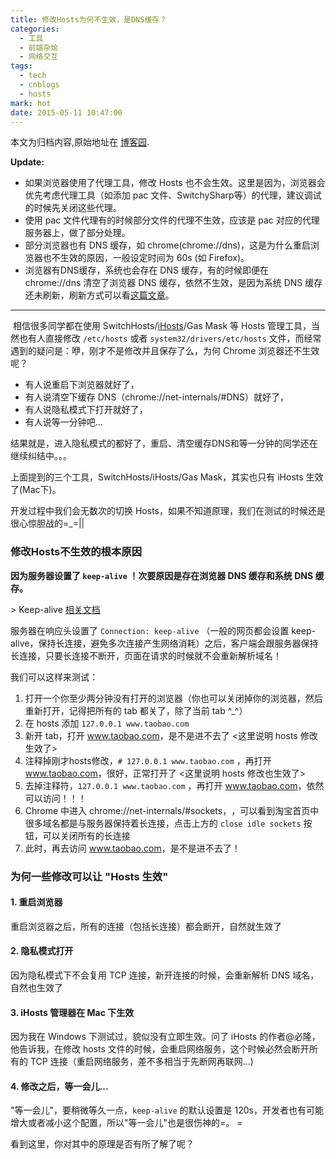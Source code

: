 ```yaml
---
title: 修改Hosts为何不生效，是DNS缓存？
categories:
  - 工具
  - 前端杂烩
  - 网络交互
tags:
  - tech
  - cnblogs
  - hosts
mark: hot
date: 2015-05-11 10:47:00
---
```


<div class="history-article">本文为归档内容,原始地址在 <a href="http://www.cnblogs.com/hustskyking/archive/2015/05/11/hosts-modify.html" target="_blank">博客园</a>.</div>

<p><strong>Update:</strong></p>
<ul>
<li>如果浏览器使用了代理工具，修改 Hosts 也不会生效。这里是因为，浏览器会优先考虑代理工具（如添加 pac 文件、SwitchySharp等）的代理，建议调试的时候先关闭这些代理。</li>
<li>使用 pac 文件代理有的时候部分文件的代理不生效，应该是 pac 对应的代理服务器上，做了部分处理。</li>
<li>部分浏览器也有 DNS 缓存，如 chrome(chrome://dns)，这是为什么重启浏览器也不生效的原因，一般设定时间为 60s (如 Firefox)。</li>
<li>浏览器有DNS缓存，系统也会存在 DNS 缓存，有的时候即便在 chrome://dns 清空了浏览器 DNS 缓存，依然不生效，是因为系统 DNS 缓存还未刷新，刷新方式可以看<a href="http://cnzhx.net/blog/how-to-flush-dns-cache-in-linux-windows-mac/">这篇文章</a>。</li>
</ul>
<hr>
<p>&nbsp;相信很多同学都在使用 SwitchHosts/<a href="http://ihosts.alibaba.net/" target="_blank">iHosts</a>/Gas Mask 等 Hosts 管理工具，当然也有人直接修改 <code>/etc/hosts</code> 或者 <code>system32/drivers/etc/hosts</code> 文件，而经常遇到的疑问是：咿，刚才不是修改并且保存了么，为何 Chrome 浏览器还不生效呢？</p>
<ul>
<li>有人说重启下浏览器就好了，</li>
<li>有人说清空下缓存 DNS（chrome://net-internals/#DNS）就好了，</li>
<li>有人说隐私模式下打开就好了，</li>
<li>有人说等一分钟吧...</li>
</ul>
<p>结果就是，进入隐私模式的都好了，重启、清空缓存DNS和等一分钟的同学还在继续纠结中。。。</p>
<p>上面提到的三个工具，SwitchHosts/iHosts/Gas Mask，其实也只有 iHosts 生效了(Mac下)。</p>
<p>开发过程中我们会无数次的切换 Hosts，如果不知道原理，我们在测试的时候还是很心惊胆战的=_=||</p>
<h3 id="0">修改Hosts不生效的根本原因</h3>
<p><strong>因为服务器设置了 <code>keep-alive</code> ！次要原因是存在浏览器 DNS 缓存和系统 DNS 缓存。</strong></p>
<p>&gt; Keep-alive <a href="http://zh.wikipedia.org/wiki/HTTP%E6%8C%81%E4%B9%85%E8%BF%9E%E6%8E%A5" target="_blank">相关文档</a></p>
<p>服务器在响应头设置了 <code>Connection: keep-alive</code> （一般的网页都会设置 keep-alive，保持长连接，避免多次连接产生网络消耗）之后，客户端会跟服务器保持长连接，只要长连接不断开，页面在请求的时候就不会重新解析域名！</p>
<p>我们可以这样来测试：</p>
<ol>
<li>打开一个你至少两分钟没有打开的浏览器（你也可以关闭掉你的浏览器，然后重新打开，记得把所有的 tab 都关了，除了当前 tab ^_^）</li>
<li>在 hosts 添加 <code>127.0.0.1 www.taobao.com</code></li>
<li>新开 tab，打开 <a href="http://www.taobao.com">www.taobao.com</a>，是不是进不去了 &lt;这里说明 hosts 修改生效了&gt;</li>
<li>注释掉刚才hosts修改，<code># 127.0.0.1 www.taobao.com</code> ，再打开 <a href="http://www.taobao.com">www.taobao.com</a>，很好，正常打开了 &lt;这里说明 hosts 修改也生效了&gt;</li>
<li>去掉注释符，<code>127.0.0.1 www.taobao.com</code> ，再打开 <a href="http://www.taobao.com">www.taobao.com</a>，依然可以访问！！！</li>
<li>Chrome 中进入 chrome://net-internals/#sockets，<img src="http://images.cnitblog.com/blog2015/387325/201505/111045527042806.png" alt="">，可以看到淘宝首页中很多域名都是与服务器保持着长连接，点击上方的 <code>close idle sockets</code> 按钮，可以关闭所有的长连接</li>
<li>此时，再去访问 <a href="http://www.taobao.com">www.taobao.com</a>，是不是进不去了！</li>
</ol>
<h3 id="1">为何一些修改可以让 "Hosts 生效"</h3>
<h4 id="2">1. 重启浏览器</h4>
<p>重启浏览器之后，所有的连接（包括长连接）都会断开，自然就生效了</p>
<h4 id="3">2. 隐私模式打开</h4>
<p>因为隐私模式下不会复用 TCP 连接，新开连接的时候，会重新解析 DNS 域名，自然也生效了</p>
<h4 id="4">3. iHosts 管理器在 Mac 下生效</h4>
<p>因为我在 Windows 下测试过，貌似没有立即生效。问了 iHosts 的作者@必隆，他告诉我，在修改 hosts 文件的时候，会重启网络服务，这个时候必然会断开所有的 TCP 连接（重启网络服务，差不多相当于先断网再联网...)</p>
<h4 id="5">4. 修改之后，等一会儿...</h4>
<p>"等一会儿"，要稍微等久一点，<code>keep-alive</code> 的默认设置是 120s，开发者也有可能增大或者减小这个配置，所以"等一会儿"也是很伤神的=。 =</p>
<p>看到这里，你对其中的原理是否有所了解了呢？</p>